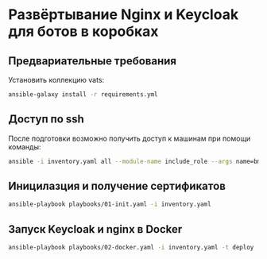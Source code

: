 # Развёртывание Nginx и Keycloak для ботов в коробках

## Предвариательные требования

Установить коллекцию vats:
```bash
ansible-galaxy install -r requirements.yml
```

## Доступ по ssh

После подготовки возможно получить доступ к машинам при помощи команды:
```bash
ansible -i inventory.yaml all --module-name include_role --args name=bmstu.vats.ssh_connection
```

## Иницилазция и получение сертификатов

```bash
ansible-playbook playbooks/01-init.yaml -i inventory.yaml
```

## Запуск Keycloak и nginx в Docker

```bash
ansible-playbook playbooks/02-docker.yaml -i inventory.yaml -t deploy
```
